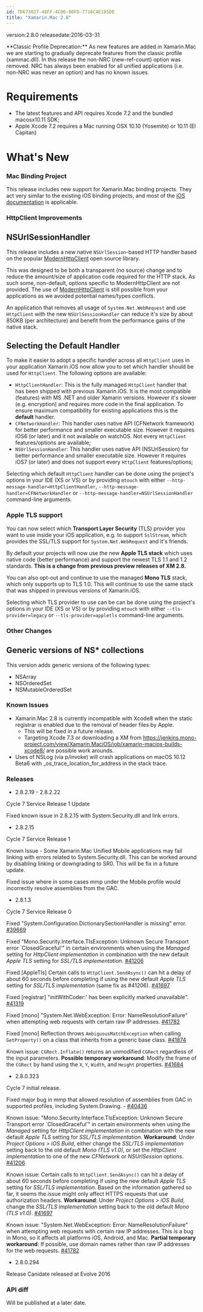 ```yaml
---
id: 7D673027-48FF-4C06-80FD-7716C4E185DE
title: "Xamarin.Mac 2.8"
---
```


version:2.8.0
releasedate:2016-03-31

<div class="note">
	**Classic Profile Deprecation:**
	As new features are added in Xamarin.Mac we are starting to gradually deprecate features from the classic profile (xammac.dll).
	In this release the non-NRC (new-ref-count) option was removed. NRC has always been enabled for all unified applications (i.e. non-NRC was never an option) and has no known issues.
</div>

Requirements
============

- The latest features and API requires Xcode 7.2 and the bundled macosx10.11 SDK;
- Apple Xcode 7.2 requires a Mac running OSX 10.10 (Yosemite) or 10.11 (El Capitan)

What's New
==========

### Mac Binding Project

This release includes new support for Xamarin.Mac binding projects. They act very similar to the existing iOS binding projects, and most of the [iOS documentation](https://developer.xamarin.com/guides/ios/advanced_topics/binding_objective-c/walkthrough/) is applicable.

### HttpClient Improvements

NSUrlSessionHandler
-------------------

This release includes a new native `NSUrlSession`-based HTTP handler based on the popular [ModernHttpClient](https://github.com/paulcbetts/ModernHttpClient) open source library.

This was designed to be both a transparent (no source) change and to reduce the amount/size of application code required for the HTTP stack. As such some, non-default, options specific to ModernHttpClient are not provided. The use of [ModernHttpClient](https://github.com/paulcbetts/ModernHttpClient) is still possible from your applications as we avoided potential names/types conflicts.

An application that removes all usage of `System.Net.WebRequest` and use `HttpClient` with the new `NSUrlSessionHandler` can reduce it's size by about 850KB (per architecture) and benefit from the performance gains of the native stack.


Selecting the Default Handler
-----------------------------

To make it easier to adopt a specific handler across all `HttpClient` uses in your application Xamarin.iOS now allow you to set which handler should be used for `HttpClient`. The following options are available:

- `HttpClientHandler`: This is the fully managed `HttpClient` handler that has been shipped with previous Xamarin.iOS. It is the most compatible (features) with MS .NET and older Xamarin versions. However it's slower (e.g. encryption) and requires more code in the final application. To ensure maximum compatibility for existing applications this is the **default** handler.
- `CFNetworkHandler`: This handler uses native API (CFNetwork framework) for better performance and smaller executable size. However it requires iOS6 (or later) and it not available on watchOS. Not every `HttpClient` features/options are available;
- `NSUrlSessionHandler`: This handler uses native API (NSUrlSession) for better performance and smaller executable size. However it requires iOS7 (or later) and does not support every `HttpClient` features/options;

Selecting which default `HttpClient` handler can be done using the project's options in your IDE (XS or VS) or by providing `mtouch` with either `--http-message-handler=HttpClientHandler`, `--http-message-handler=CFNetworkHandler` or `--http-message-handler=NSUrlSessionHandler` command-line arguments.


### Apple TLS support

You can now select which **Transport Layer Security** (TLS) provider you want to use inside your iOS application, e.g. to support `SslStream`, which provides the SSL/TLS support for `System.Net.WebRequest` and it's friends.

By default your projects will now use the new **Apple TLS stack** which uses native code (better performance) and support the newest TLS 1.1 and 1.2 standards. **This is a change from previous preview releases of XM 2.8.**

You can also opt-out and continue to use the managed **Mono TLS** stack, which only supports up to TLS 1.0. This will continue to use the same stack that was shipped in previous versions of Xamarin.iOS.

Selecting which TLS provider to use can be can be done using the project's options in your IDE (XS or VS) or by providing `mtouch` with either `--tls-provider=legacy` or `--tls-provider=appletls` command-line arguments.


### Other Changes

Generic versions of NS* collections
-----------------------------------

This version adds generic versions of the following types:
- NSArray<TKey>
- NSOrderedSet<TKey>
- NSMutableOrderedSet<TKey>

### Known Issues

- Xamarin.Mac 2.8 is currently incompatible with Xcode8 when the static registrar is enabled due to the removal of header files by Apple.
   - This will be fixed in a future release.
   - Targeting Xcode 7.3 or downloading a XM from https://jenkins.mono-project.com/view/Xamarin.MaciOS/job/xamarin-macios-builds-xcode8/ are possible work arounds.
- Uses of NSLog (via p/invoke) will crash applications on macOS 10.12 Beta6 with _os_trace_location_for_address in the stack trace.

### Releases

- 2.8.2.19 - 2.8.2.22

Cycle 7 Service Release 1 Update

Fixed known issue in 2.8.2.15 with System.Security.dll and link errors.

- 2.8.2.15

Cycle 7 Service Release 1

Known Issue - Some Xamarin.Mac Unified Mobile applications may fail linking with errors related to System.Security.dll. This can be worked around by disabling linking or downgrading to SR0. This will be fix in a future update.

Fixed issue where in some cases mmp under the Mobile profile would incorrectly resolve assemblies from the GAC.

- 2.8.1.3 

Cycle 7 Service Release 0

Fixed "System.Configuration.DictionarySectionHandler is missing" error.  [#39669](https://bugzilla.xamarin.com/show_bug.cgi?id=39669)

Fixed "Mono.Security.Interface.TlsException: Unknown Secure Transport error \`ClosedGraceful'" in certain environments when using the _Managed_ setting for _HttpClient implementation_ in combination with the new default _Apple TLS_ setting for _SSL/TLS implementation_.  [#41206](https://bugzilla.xamarin.com/show_bug.cgi?id=41206)

Fixed [AppleTls] Certain calls to `HttpClient.SendAsync()` can hit a delay of about 60 seconds before completing if using the new default _Apple TLS_ setting for _SSL/TLS implementation_ (same fix as #41206).  [#41697](https://bugzilla.xamarin.com/show_bug.cgi?id=41697)

Fixed [registrar] "initWithCoder:' has been explicitly marked unavailable".  [#41319](https://bugzilla.xamarin.com/show_bug.cgi?id=41319)

Fixed [mono] "System.Net.WebException: Error: NameResolutionFailure" when attempting web requests with certain raw IP addresses.  [#41782](https://bugzilla.xamarin.com/show_bug.cgi?id=41782)

Fixed [mono] Reflection throws `AmbiguousMatchException` when calling `GetProperty()` on a class that inherits from a generic base class.  [#41874](https://bugzilla.xamarin.com/show_bug.cgi?id=41874)

Known issue: `CGRect.Inflate()` returns an unmodified `CGRect` regardless of the input parameters.  **Possible temporary workaround**: Modify the frame of the `CGRect` by hand using the `X`, `Y`, `Width`, and `Height` properties.  [#41684](https://bugzilla.xamarin.com/show_bug.cgi?id=41684)

- 2.8.0.323

Cycle 7 initial release.

Fixed major bug in mmp that allowed resolution of assemblies from GAC in supported profiles, including System.Drawing. - [#40436](https://bugzilla.xamarin.com/show_bug.cgi?id=40436)

Known issue: "Mono.Security.Interface.TlsException: Unknown Secure Transport error \`ClosedGraceful'" in certain environments when using the _Managed_ setting for _HttpClient implementation_ in combination with the new default _Apple TLS_ setting for _SSL/TLS implementation_.  **Workaround**: Under _Project Options > iOS Build_, either change the _SSL/TLS implementation_ setting back to the old default _Mono (TLS v1.0)_, or set the _HttpClient implementation_ to one of the new _CFNetwork_ or _NSUrlSession_ options.  [#41206](https://bugzilla.xamarin.com/show_bug.cgi?id=41206)

Known issue: Certain calls to `HttpClient.SendAsync()` can hit a delay of about 60 seconds before completing if using the new default _Apple TLS_ setting for _SSL/TLS implementation_.  Based on the information gathered so far, it seems the issue might only affect HTTPS requests that use authorization headers.  **Workaround**: Under _Project Options > iOS Build_, change the _SSL/TLS implementation_ setting back to the old default _Mono (TLS v1.0)_.  [#41697](https://bugzilla.xamarin.com/show_bug.cgi?id=41697)

Known issue: "System.Net.WebException: Error: NameResolutionFailure" when attempting web requests with certain raw IP addresses.  This is a bug in Mono, so it affects all platforms iOS, Android, and Mac.  **Partial temporary workaround**: If possible, use domain names rather than raw IP addresses for the web requests.  [#41782](https://bugzilla.xamarin.com/show_bug.cgi?id=41782)

- 2.8.0.294

Release Canidate released at Evolve 2016

### API diff

Will be published at a later date.

